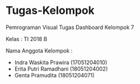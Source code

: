 # Tugas-Kelompok
Pemrograman Visual
Tugas Dashboard Kelompok 7

Kelas : TI 2018 B

Nama Anggota Kelompok : 
- Indra Waskita Prawira (17051204010)
- Erita Putri Ramadhani (18051204002)
- Genta Pramudita	      (18051204071)
